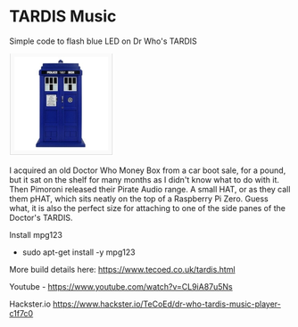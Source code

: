 # TARDIS Music
 Simple code to flash blue LED on Dr Who's TARDIS
 
![](images/thumb.png)

I acquired an old Doctor Who Money Box from a car boot sale, for a pound, but it sat on the shelf for many months as I didn't know what to do with it.  Then Pimoroni released their Pirate Audio range.  A small HAT, or as they call them pHAT, which sits neatly on the top of a Raspberry Pi Zero.  Guess what, it is also the perfect size for attaching to one of the side panes of the Doctor's TARDIS.

Install mpg123 
* sudo apt-get install -y mpg123

More build details here: https://www.tecoed.co.uk/tardis.html

Youtube - https://www.youtube.com/watch?v=CL9iA87u5Ns

Hackster.io https://www.hackster.io/TeCoEd/dr-who-tardis-music-player-c1f7c0

